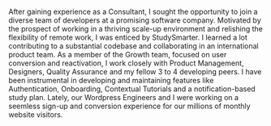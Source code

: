 After gaining experience as a Consultant, I sought the opportunity to join a diverse team of developers at a promising software company.
Motivated by the prospect of working in a thriving scale-up environment and relishing the flexibility of remote work, I was enticed by StudySmarter.
I learned a lot contributing to a substantial codebase and collaborating in an international product team.
As a member of the Growth team, focused on user conversion and reactivation, I work closely with Product Management, Designers, Quality Assurance and my fellow 3 to 4 developing peers.
I have been instrumental in developing and maintaining features like Authentication, Onboarding, Contextual Tutorials and a notification-based study plan.
Lately, our Wordpress Engineers and I were working on a seemless sign-up and conversion experience for our millions of monthly website visitors.
